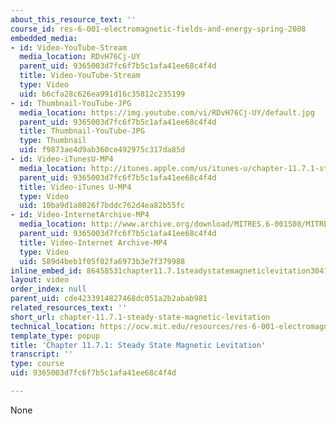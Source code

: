 ```yaml
---
about_this_resource_text: ''
course_id: res-6-001-electromagnetic-fields-and-energy-spring-2008
embedded_media:
- id: Video-YouTube-Stream
  media_location: RDvH76Cj-UY
  parent_uid: 9365003d7fc6f7b5c1afa41ee68c4f4d
  title: Video-YouTube-Stream
  type: Video
  uid: b6cfa28c626ea991d16c35812c235199
- id: Thumbnail-YouTube-JPG
  media_location: https://img.youtube.com/vi/RDvH76Cj-UY/default.jpg
  parent_uid: 9365003d7fc6f7b5c1afa41ee68c4f4d
  title: Thumbnail-YouTube-JPG
  type: Thumbnail
  uid: f9873ae4d9ab360ce492975c317da85d
- id: Video-iTunesU-MP4
  media_location: http://itunes.apple.com/us/itunes-u/chapter-11.7.1-steady-state/id538892150?i=117216825
  parent_uid: 9365003d7fc6f7b5c1afa41ee68c4f4d
  title: Video-iTunes U-MP4
  type: Video
  uid: 10ba9d1a8026f7bddc762d4ea82b55fc
- id: Video-InternetArchive-MP4
  media_location: http://www.archive.org/download/MITRES.6-001S08/MITRES6_001S08_11-7-1_300k.mp4
  parent_uid: 9365003d7fc6f7b5c1afa41ee68c4f4d
  title: Video-Internet Archive-MP4
  type: Video
  uid: 589d4beb1f05f02fa6973b3e7f379988
inline_embed_id: 86458531chapter11.7.1steadystatemagneticlevitation30413253
layout: video
order_index: null
parent_uid: cde4233914827468dc051a2b2abab981
related_resources_text: ''
short_url: chapter-11.7.1-steady-state-magnetic-levitation
technical_location: https://ocw.mit.edu/resources/res-6-001-electromagnetic-fields-and-energy-spring-2008/chapter-11/chapter-11.7.1-steady-state-magnetic-levitation
template_type: popup
title: 'Chapter 11.7.1: Steady State Magnetic Levitation'
transcript: ''
type: course
uid: 9365003d7fc6f7b5c1afa41ee68c4f4d

---
```

None